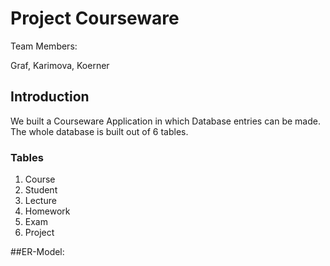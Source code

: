 # Project Courseware

Team Members:

Graf, Karimova, Koerner

## Introduction

We built a Courseware Application in which Database entries can be made.
The whole database is built out of 6 tables.

### Tables
1. Course
2. Student
3. Lecture
4. Homework
5. Exam
6. Project


##ER-Model:

![<ER-Model>](<https://at.owncube.com/index.php/apps/files/?dir=%2F&view=sharinglinks#/FH/Projekte/Projekt_SWENGB/Courseware%20ER-Model%201.3.png>)

